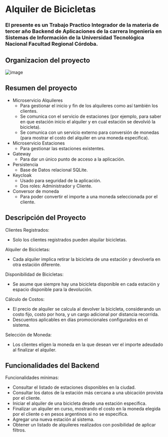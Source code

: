 # Alquiler de Bicicletas

### El presente es un __Trabajo Practico Integrador__ de la materia de __tercer año Backend de Aplicaciones__ de la carrera __Ingeniería en Sistemas de Información de la Universidad Tecnológica Nacional Facultad Regional Córdoba.__

## Organizacion del proyecto
![image](https://github.com/RafaelJUY/AlquilerDeBicicletas/assets/53543640/f97cb33b-856e-4bc5-b3ff-07be6c463557)

## Resumen del proyecto
* Microservicio Alquileres
  * Para gestionar el inicio y fin de los alquileres como así también los clientes.
  * Se comunica con el servicio de estaciones (por ejemplo, para saber en que estación inicio el alquiler y en cual estación se devolvió la bicicleta).
  * Se comunica con un servicio externo para conversión de monedas (para mostrar el costo del alquiler en una moneda especifica).
* Microservicio Estaciones
  * Para gestionar las estaciones existentes.
* Gateway
  * Para dar un único punto de acceso a la aplicación. 
* Persistencia
  * Base de Datos relacional SQLite.
* Keycloak
  * Usado para seguridad de la aplicación.
  * Dos roles: Administrador y Cliente.
* Conversor de moneda
  * Para poder convertir el importe a una moneda seleccionada por el cliente.


## Descripción del Proyecto

Clientes Registrados:
* Solo los clientes registrados pueden alquilar bicicletas.

Alquiler de Bicicletas:
* Cada alquiler implica retirar la bicicleta de una estación y devolverla en otra estación diferente.

Disponibilidad de Bicicletas:
* Se asume que siempre hay una bicicleta disponible en cada estación y espacio disponible para la devolución.

Cálculo de Costos:
* El precio de alquiler se calcula al devolver la bicicleta, considerando un costo fijo, costo por hora, y un cargo adicional por distancia recorrida.
* Descuentos aplicables en días promocionales configurados en el sistema.

Selección de Moneda:
* Los clientes eligen la moneda en la que desean ver el importe adeudado al finalizar el alquiler.

## Funcionalidades del Backend
Funcionalidades mínimas:

* Consultar el listado de estaciones disponibles en la ciudad.
* Consultar los datos de la estación más cercana a una ubicación provista por el cliente.
* Iniciar el alquiler de una bicicleta desde una estación específica.
* Finalizar un alquiler en curso, mostrando el costo en la moneda elegida por el cliente o en pesos argentinos si no se especifica.
* Agregar una nueva estación al sistema.
* Obtener un listado de alquileres realizados con posibilidad de aplicar filtros.

